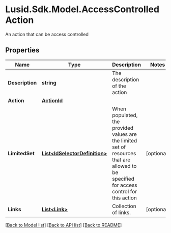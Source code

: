 # Lusid.Sdk.Model.AccessControlledAction
An action that can be access controlled

## Properties

Name | Type | Description | Notes
------------ | ------------- | ------------- | -------------
**Description** | **string** | The description of the action | 
**Action** | [**ActionId**](ActionId.md) |  | 
**LimitedSet** | [**List&lt;IdSelectorDefinition&gt;**](IdSelectorDefinition.md) | When populated, the provided values are the limited set of resources that are allowed to be specified for  access control for this action | [optional] 
**Links** | [**List&lt;Link&gt;**](Link.md) | Collection of links. | [optional] 

[[Back to Model list]](../README.md#documentation-for-models) [[Back to API list]](../README.md#documentation-for-api-endpoints) [[Back to README]](../README.md)

